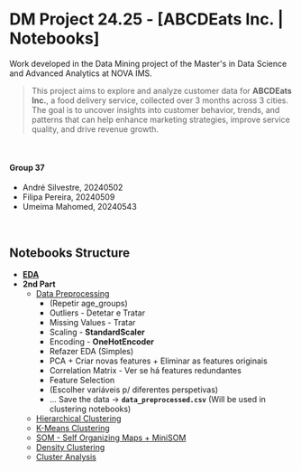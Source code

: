 # DM Project 24.25 - [ABCDEats Inc. | Notebooks]

Work developed in the Data Mining project of the Master's in Data Science and Advanced Analytics at NOVA IMS.

> This project aims to explore and analyze customer data for **ABCDEats Inc.**, a food delivery service, collected over 3 months across 3 cities. The goal is to uncover insights into customer behavior, trends, and patterns that can help enhance marketing strategies, improve service quality, and drive revenue growth.

<br>

#### Group 37

  - André Silvestre, 20240502
  - Filipa Pereira, 20240509
  - Umeima Mahomed, 20240543
  
<br>

## **Notebooks Structure**

- [**EDA**](./DM2425_Part1_37.ipynb)
- **2nd Part**
  - [Data Preprocessing](./DM2425_Part2_37_01.ipynb)
    - (Repetir age_groups)
    - Outliers - Detetar e Tratar
    - Missing Values - Tratar
    - Scaling - **StandardScaler**
    - Encoding - **OneHotEncoder**
    - Refazer EDA (Simples)
    - PCA + Criar novas features + Eliminar as features originais
    - Correlation Matrix - Ver se há features redundantes 
    - Feature Selection
    - (Escolher variáveis p/ diferentes perspetivas)
    - ... Save the data -> **`data_preprocessed.csv`** (Will be used in clustering notebooks)
  - [Hierarchical Clustering](./DM2425_Part2_37_02.ipynb)
  - [K-Means Clustering](./DM2425_Part2_37_03.ipynb)
  - [SOM - Self Organizing Maps + MiniSOM](./DM2425_Part2_37_04.ipynb)
  - [Density Clustering](./DM2425_Part2_37_05.ipynb)
  - [Cluster Analysis](./DM2425_Part2_37_06.ipynb)
